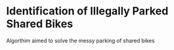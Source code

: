 # Identification of Illegally Parked Shared Bikes
Algorthim aimed to solve the messy parking of shared bikes 
